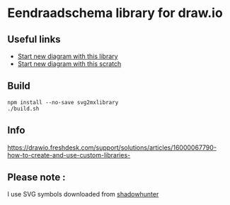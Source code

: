 # Eendraadschema library for draw.io

## Useful links
* [Start new diagram with this library](https://app.diagrams.net/?splash=0&clibs=Uhttps%3A%2F%2Fraw.githubusercontent.com%2FSitebase%2Fdrawio-arei-library%2Fmain%2FAREI)
* [Start new diagram with this scratch](https://app.diagrams.net/?splash=0&clibs=Uhttps%3A%2F%2Fraw.githubusercontent.com%2FSitebase%2Fdrawio-arei-library%2Fmain%2FScratchpad.xml)

## Build
```
npm install --no-save svg2mxlibrary
./build.sh
```

## Info
https://drawio.freshdesk.com/support/solutions/articles/16000067790-how-to-create-and-use-custom-libraries-

## Please note :
I use SVG symbols downloaded from [shadowhunter](https://www.shadowhunter.co.uk/en/)
